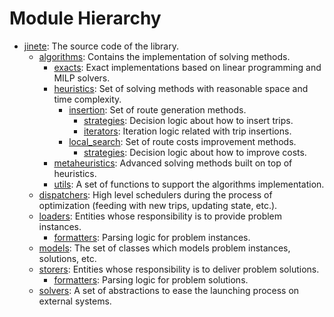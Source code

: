 # Module Hierarchy

* [jinete](https://github.com/garciparedes/jinete/tree/master/jinete/): The source code of the library.
  * [algorithms](https://github.com/garciparedes/jinete/tree/master/jinete/algorithms/): Contains the implementation of solving methods.
    * [exacts](https://github.com/garciparedes/jinete/tree/master/jinete/algorithms/exacts): Exact implementations based on linear programming and MILP solvers.
    * [heuristics](https://github.com/garciparedes/jinete/tree/master/jinete/algorithms/heuristics): Set of solving methods with reasonable space and time complexity.
      * [insertion](https://github.com/garciparedes/jinete/tree/master/jinete/algorithms/heuristics/insertion): Set of route generation methods.
        * [strategies](https://github.com/garciparedes/jinete/tree/master/jinete/algorithms/heuristics/insertion/strategies): Decision logic about how to insert trips.
        * [iterators](https://github.com/garciparedes/jinete/tree/master/jinete/algorithms/heuristics/insertion/strategies): Iteration logic related with trip insertions.
      * [local_search](https://github.com/garciparedes/jinete/tree/master/jinete/algorithms/heuristics/local_search): Set of route costs improvement methods. 
        * [strategies](https://github.com/garciparedes/jinete/tree/master/jinete/algorithms/heuristics/local_search/strategies): Decision logic about how to improve costs.
    * [metaheuristics](https://github.com/garciparedes/jinete/tree/master/jinete/algorithms/metaheuristics): Advanced solving methods built on top of heuristics.
    * [utils](https://github.com/garciparedes/jinete/tree/master/jinete/algorithms/utils): A set of functions to support the algorithms implementation.
  * [dispatchers](https://github.com/garciparedes/jinete/tree/master/jinete/dispatchers/): High level schedulers during the process of optimization (feeding with new trips, updating state, etc.).
  * [loaders](https://github.com/garciparedes/jinete/tree/master/jinete/loaders/): Entities whose responsibility is to provide problem instances.
    * [formatters](https://github.com/garciparedes/jinete/tree/master/jinete/loaders/formatters/): Parsing logic for problem instances.
  * [models](https://github.com/garciparedes/jinete/tree/master/jinete/models/): The set of classes which models problem instances, solutions, etc.
  * [storers](https://github.com/garciparedes/jinete/tree/master/jinete/storers/): Entities whose responsibility is to deliver problem solutions.
    * [formatters](https://github.com/garciparedes/jinete/tree/master/jinete/storers/formatters/): Parsing logic for problem solutions.
  * [solvers](https://github.com/garciparedes/jinete/tree/master/jinete/solvers.py): A set of abstractions to ease the launching process on external systems.
